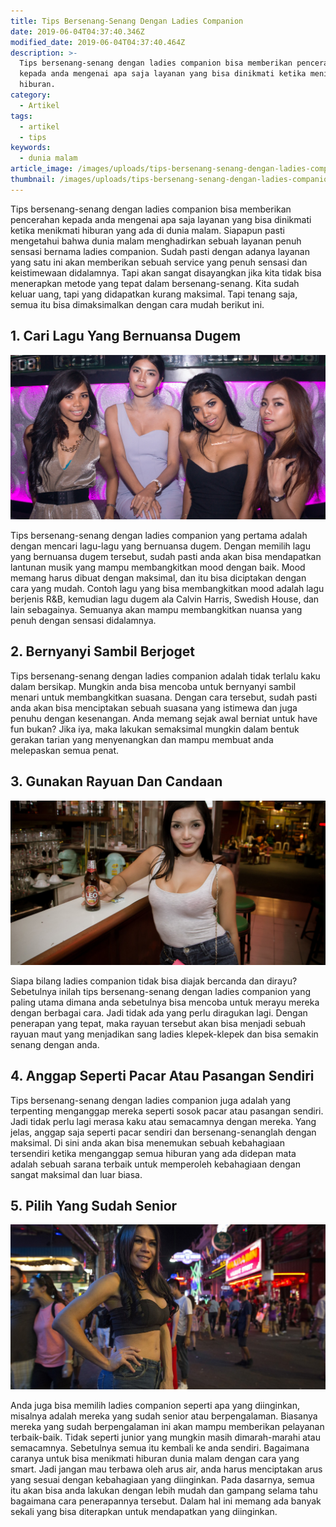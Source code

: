 ```yaml
---
title: Tips Bersenang-Senang Dengan Ladies Companion
date: 2019-06-04T04:37:40.346Z
modified_date: 2019-06-04T04:37:40.464Z
description: >-
  Tips bersenang-senang dengan ladies companion bisa memberikan pencerahan
  kepada anda mengenai apa saja layanan yang bisa dinikmati ketika menikmati
  hiburan.
category:
  - Artikel
tags:
  - artikel
  - tips
keywords:
  - dunia malam
article_image: /images/uploads/tips-bersenang-senang-dengan-ladies-companion-2.jpg
thumbnail: /images/uploads/tips-bersenang-senang-dengan-ladies-companion-2-002.jpg
---
```

Tips bersenang-senang dengan ladies companion bisa memberikan pencerahan kepada anda mengenai apa saja layanan yang bisa dinikmati ketika menikmati hiburan yang ada di dunia malam. Siapapun pasti mengetahui bahwa dunia malam menghadirkan sebuah layanan penuh sensasi bernama ladies companion. Sudah pasti dengan adanya layanan yang satu ini akan memberikan sebuah service yang penuh sensasi dan keistimewaan didalamnya. Tapi akan sangat disayangkan jika kita tidak bisa menerapkan metode yang tepat dalam bersenang-senang. Kita sudah keluar uang, tapi yang didapatkan kurang maksimal. Tapi tenang saja, semua itu bisa dimaksimalkan dengan cara mudah berikut ini.



## 1. Cari Lagu Yang Bernuansa Dugem

![Tips Bersenang-Senang Dengan Ladies Companion](/images/uploads/tips-bersenang-senang-dengan-ladies-companion-3.jpg)

Tips bersenang-senang dengan ladies companion yang pertama adalah dengan mencari lagu-lagu yang bernuansa dugem. Dengan memilih lagu yang bernuansa dugem tersebut, sudah pasti anda akan bisa mendapatkan lantunan musik yang mampu membangkitkan mood dengan baik. Mood memang harus dibuat dengan maksimal, dan itu bisa diciptakan dengan cara yang mudah. Contoh lagu yang bisa membangkitkan mood adalah lagu berjenis R&B, kemudian lagu dugem ala Calvin Harris, Swedish House, dan lain sebagainya. Semuanya akan mampu membangkitkan nuansa yang penuh dengan sensasi didalamnya. 



## 2. Bernyanyi Sambil Berjoget

Tips bersenang-senang dengan ladies companion adalah tidak terlalu kaku dalam bersikap. Mungkin anda bisa mencoba untuk bernyanyi sambil menari untuk membangkitkan suasana. Dengan cara tersebut, sudah pasti anda akan bisa menciptakan sebuah suasana yang istimewa dan juga penuhu dengan kesenangan. Anda memang sejak awal berniat untuk have fun bukan? Jika iya, maka lakukan semaksimal mungkin dalam bentuk gerakan tarian yang menyenangkan dan mampu membuat anda melepaskan semua penat.



## 3. Gunakan Rayuan Dan Candaan

![Tips Bersenang-Senang Dengan Ladies Companion](/images/uploads/tips-bersenang-senang-dengan-ladies-companion-2.jpg)

Siapa bilang ladies companion tidak bisa diajak bercanda dan dirayu? Sebetulnya inilah tips bersenang-senang dengan ladies companion yang paling utama dimana anda sebetulnya bisa mencoba untuk merayu mereka dengan berbagai cara. Jadi tidak ada yang perlu diragukan lagi. Dengan penerapan yang tepat, maka rayuan tersebut akan bisa menjadi sebuah rayuan maut yang menjadikan sang ladies klepek-klepek dan bisa semakin senang dengan anda.



## 4. Anggap Seperti Pacar Atau Pasangan Sendiri

Tips bersenang-senang dengan ladies companion juga adalah yang terpenting menganggap mereka seperti sosok pacar atau pasangan sendiri. Jadi tidak perlu lagi merasa kaku atau semacamnya dengan mereka. Yang jelas, anggap saja seperti pacar sendiri dan bersenang-senanglah dengan maksimal. Di sini anda akan bisa menemukan sebuah kebahagiaan tersendiri ketika menganggap semua hiburan yang ada didepan mata adalah sebuah sarana terbaik untuk memperoleh kebahagiaan dengan sangat maksimal dan luar biasa.



## 5. Pilih Yang Sudah Senior

![Tips Bersenang-Senang Dengan Ladies Companion](/images/uploads/tips-bersenang-senang-dengan-ladies-companion-1.jpg)

Anda juga bisa memilih ladies companion seperti apa yang diinginkan, misalnya adalah mereka yang sudah senior atau berpengalaman. Biasanya mereka yang sudah berpengalaman ini akan mampu memberikan pelayanan terbaik-baik. Tidak seperti junior yang mungkin masih dimarah-marahi atau semacamnya. Sebetulnya semua itu kembali ke anda sendiri. Bagaimana caranya untuk bisa menikmati hiburan dunia malam dengan cara yang smart. Jadi jangan mau terbawa oleh arus air, anda harus menciptakan arus yang sesuai dengan kebahagiaan yang diinginkan. Pada dasarnya, semua itu akan bisa anda lakukan dengan lebih mudah dan gampang selama tahu bagaimana cara penerapannya tersebut. Dalam hal ini memang ada banyak sekali yang bisa diterapkan untuk mendapatkan yang diinginkan.
